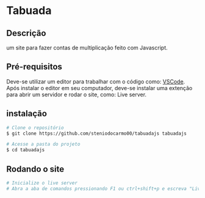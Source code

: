 # Tabuada

## Descrição
<p>um site para fazer contas de multiplicação feito com Javascript.</p>

## Pré-requisitos
Deve-se utilizar um editor para trabalhar com o código como: [VSCode](https://code.visualstudio.com/). 
Após instalar o editor em seu computador, deve-se instalar uma extenção para abrir um servidor e rodar o site, como: Live server.

## instalação
```bash
# Clone o repositório
$ git clone https://github.com/steniodocarmo00/tabuadajs tabuadajs

# Acesse a pasta do projeto
$ cd tabuadajs
```

## Rodando o site
```bash
# Inicialize o live server  
# Abra a aba de comandos pressionando F1 ou ctrl+shift+p e escreva "Live Server: Open With Live Server" para iniciar um servidor, ou digite "Live Server: Stop Live Server" para parar o servidor.
```



